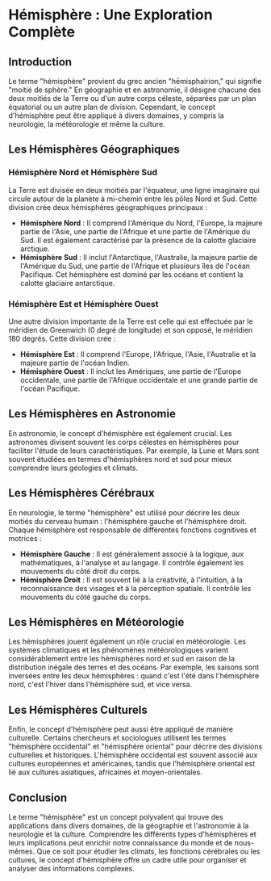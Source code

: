 # Hémisphère : Une Exploration Complète

## Introduction

Le terme "hémisphère" provient du grec ancien "hēmisphairion," qui signifie "moitié de sphère." En géographie et en astronomie, il désigne chacune des deux moitiés de la Terre ou d'un autre corps céleste, séparées par un plan équatorial ou un autre plan de division. Cependant, le concept d'hémisphère peut être appliqué à divers domaines, y compris la neurologie, la météorologie et même la culture.

## Les Hémisphères Géographiques

### Hémisphère Nord et Hémisphère Sud

La Terre est divisée en deux moitiés par l'équateur, une ligne imaginaire qui circule autour de la planète à mi-chemin entre les pôles Nord et Sud. Cette division crée deux hémisphères géographiques principaux :

- **Hémisphère Nord** : Il comprend l'Amérique du Nord, l'Europe, la majeure partie de l'Asie, une partie de l'Afrique et une partie de l'Amérique du Sud. Il est également caractérisé par la présence de la calotte glaciaire arctique.
- **Hémisphère Sud** : Il inclut l'Antarctique, l'Australie, la majeure partie de l'Amérique du Sud, une partie de l'Afrique et plusieurs îles de l'océan Pacifique. Cet hémisphère est dominé par les océans et contient la calotte glaciaire antarctique.

### Hémisphère Est et Hémisphère Ouest

Une autre division importante de la Terre est celle qui est effectuée par le méridien de Greenwich (0 degré de longitude) et son opposé, le méridien 180 degrés. Cette division crée :

- **Hémisphère Est** : Il comprend l'Europe, l'Afrique, l'Asie, l'Australie et la majeure partie de l'océan Indien.
- **Hémisphère Ouest** : Il inclut les Amériques, une partie de l'Europe occidentale, une partie de l'Afrique occidentale et une grande partie de l'océan Pacifique.

## Les Hémisphères en Astronomie

En astronomie, le concept d'hémisphère est également crucial. Les astronomes divisent souvent les corps célestes en hémisphères pour faciliter l'étude de leurs caractéristiques. Par exemple, la Lune et Mars sont souvent étudiées en termes d'hémisphères nord et sud pour mieux comprendre leurs géologies et climats.

## Les Hémisphères Cérébraux

En neurologie, le terme "hémisphère" est utilisé pour décrire les deux moitiés du cerveau humain : l'hémisphère gauche et l'hémisphère droit. Chaque hémisphère est responsable de différentes fonctions cognitives et motrices :

- **Hémisphère Gauche** : Il est généralement associé à la logique, aux mathématiques, à l'analyse et au langage. Il contrôle également les mouvements du côté droit du corps.
- **Hémisphère Droit** : Il est souvent lié à la créativité, à l'intuition, à la reconnaissance des visages et à la perception spatiale. Il contrôle les mouvements du côté gauche du corps.

## Les Hémisphères en Météorologie

Les hémisphères jouent également un rôle crucial en météorologie. Les systèmes climatiques et les phénomènes météorologiques varient considérablement entre les hémisphères nord et sud en raison de la distribution inégale des terres et des océans. Par exemple, les saisons sont inversées entre les deux hémisphères : quand c'est l'été dans l'hémisphère nord, c'est l'hiver dans l'hémisphère sud, et vice versa.

## Les Hémisphères Culturels

Enfin, le concept d'hémisphère peut aussi être appliqué de manière culturelle. Certains chercheurs et sociologues utilisent les termes "hémisphère occidental" et "hémisphère oriental" pour décrire des divisions culturelles et historiques. L'hémisphère occidental est souvent associé aux cultures européennes et américaines, tandis que l'hémisphère oriental est lié aux cultures asiatiques, africaines et moyen-orientales.

## Conclusion

Le terme "hémisphère" est un concept polyvalent qui trouve des applications dans divers domaines, de la géographie et l'astronomie à la neurologie et la culture. Comprendre les différents types d'hémisphères et leurs implications peut enrichir notre connaissance du monde et de nous-mêmes. Que ce soit pour étudier les climats, les fonctions cérébrales ou les cultures, le concept d'hémisphère offre un cadre utile pour organiser et analyser des informations complexes.